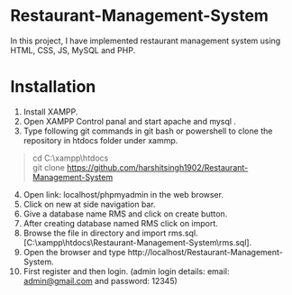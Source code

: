 # Restaurant-Management-System
In this project, I have implemented restaurant management system using HTML, CSS, JS, MySQL and PHP.

# Installation
1. Install XAMPP.
2. Open XAMPP Control panal and start apache and mysql .
3. Type following git commands in git bash or powershell to clone the repository in htdocs folder under xammp.
>cd C:\xampp\htdocs\
>git clone https://github.com/harshitsingh1902/Restaurant-Management-System
4. Open link: localhost/phpmyadmin in the web browser.
5. Click on new at side navigation bar.
6. Give a database name RMS and click on create button.
7. After creating database named RMS click on import.
8. Browse the file in directory and import rms.sql. [C:\xampp\htdocs\Restaurant-Management-System\rms.sql].
9. Open the browser and type http://localhost/Restaurant-Management-System.
10. First register and then login. 
(admin login details: email: admin@gmail.com and password: 12345)

